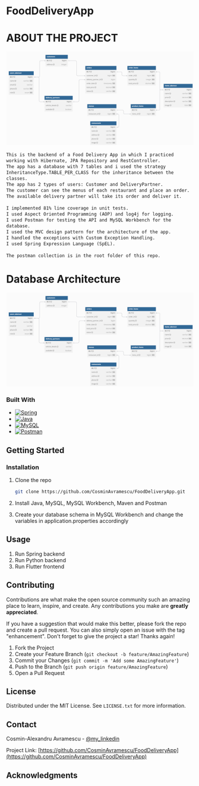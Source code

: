 # FoodDeliveryApp

<!-- ABOUT THE PROJECT -->
# ABOUT THE PROJECT
![alt text](assets/db_diagram.png)

	This is the backend of a Food Delivery App in which I practiced working with Hibernate, JPA Repository and RestController.
    The app has a database with 7 tables and i used the strategy InheritanceType.TABLE_PER_CLASS for the inheritance between the classes.
    The app has 2 types of users: Customer and DeliveryPartner.
    The customer can see the menus of each restaurant and place an order. The available delivery partner will take its order and deliver it.
    
    I implemented 81% line coverage in unit tests. 
    I used Aspect Oriented Programming (AOP) and log4j for logging.
    I used Postman for testing the API and MySQL Workbench for the database.
    I used the MVC design pattern for the architecture of the app.
    I handled the exceptions with Custom Exception Handling.
    I used Spring Expression Language (SpEL).

    The postman collection is in the root folder of this repo.

<!-- Database Architecture -->
# Database Architecture
![alt text](assets/db_diagram.png)

### Built With
* [![Spring][Spring]][Spring-url]
* [![Java][Java]][Java-url]
* [![MySQL][MySQL]][MySQL-url]
* [![Postman][Postman]][Postman-url]

<!-- GETTING STARTED -->
## Getting Started

### Installation

1. Clone the repo
   ```sh
   git clone https://github.com/CosminAvramescu/FoodDeliveryApp.git
   ```

2. Install Java, MySQL, MySQL Workbench, Maven and Postman

3. Create your database schema in MySQL Workbench and change the variables in application.properties accordingly

<!-- USAGE EXAMPLES -->
## Usage

1. Run Spring backend
2. Run Python backend
3. Run Flutter frontend

<!-- CONTRIBUTING -->
## Contributing

Contributions are what make the open source community such an amazing place to learn, inspire, and create. Any contributions you make are **greatly appreciated**.

If you have a suggestion that would make this better, please fork the repo and create a pull request. You can also simply open an issue with the tag "enhancement".
Don't forget to give the project a star! Thanks again!

1. Fork the Project
2. Create your Feature Branch (`git checkout -b feature/AmazingFeature`)
3. Commit your Changes (`git commit -m 'Add some AmazingFeature'`)
4. Push to the Branch (`git push origin feature/AmazingFeature`)
5. Open a Pull Request


<!-- LICENSE -->
## License

Distributed under the MIT License. See `LICENSE.txt` for more information.



<!-- CONTACT -->
## Contact

Cosmin-Alexandru Avramescu - [@my_linkedin](https://www.linkedin.com/in/cosmin-avramescu/)

Project Link: [https://github.com/CosminAvramescu/FoodDeliveryApp](https://github.com/CosminAvramescu/FoodDeliveryApp)


<!-- ACKNOWLEDGMENTS -->
## Acknowledgments


<!-- MARKDOWN LINKS & IMAGES -->
<!-- https://www.markdownguide.org/basic-syntax/#reference-style-links -->
[license-shield]: https://img.shields.io/github/license/othneildrew/Best-README-Template.svg?style=for-the-badge
[license-url]: https://github.com/othneildrew/Best-README-Template/blob/master/LICENSE.txt
[linkedin-shield]: https://img.shields.io/badge/-LinkedIn-black.svg?style=for-the-badge&logo=linkedin&colorB=555
[linkedin-url]: https://linkedin.com/in/othneildrew
[product-screenshot]: images/screenshot.png
[Spring]: https://img.shields.io/badge/spring-%236DB33F.svg?style=for-the-badge&logo=spring&logoColor=white
[Spring-url]: https://docs.spring.io/spring-boot/docs/current/reference/htmlsingle/
[Java]: https://img.shields.io/badge/java-%23ED8B00.svg?style=for-the-badge&logo=openjdk&logoColor=white
[Java-url]: https://docs.oracle.com/en/java/
[MySQL]: https://img.shields.io/badge/MySQL-4479A1?style=for-the-badge&logo=mysql&logoColor=white
[MySQL-url]: https://www.mysql.com/
[Postman]: https://img.shields.io/badge/Postman-FF6C37?style=for-the-badge&logo=Postman&logoColor=white
[Postman-url]: https://www.postman.com/